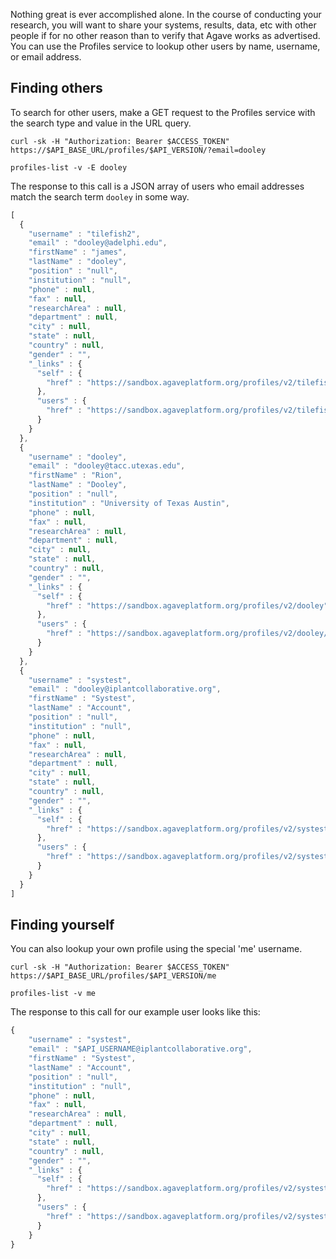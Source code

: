 Nothing great is ever accomplished alone. In the course of conducting your research, you will want to share your systems, results, data, etc with other people if for no other reason than to verify that Agave works as advertised. You can use the Profiles service to lookup other users by name, username, or email address.

## Finding others  

To search for other users, make a GET request to the Profiles service with the search type and value in the URL query.

```shell
curl -sk -H "Authorization: Bearer $ACCESS_TOKEN" https://$API_BASE_URL/profiles/$API_VERSION/?email=dooley
```


```plaintext
profiles-list -v -E dooley
``` 


The response to this call is a JSON array of users who email addresses match the search term <code>dooley</code> in some way.

```javascript
[ 
  {
    "username" : "tilefish2",
    "email" : "dooley@adelphi.edu",
    "firstName" : "james",
    "lastName" : "dooley",
    "position" : "null",
    "institution" : "null",
    "phone" : null,
    "fax" : null,
    "researchArea" : null,
    "department" : null,
    "city" : null,
    "state" : null,
    "country" : null,
    "gender" : "",
    "_links" : {
      "self" : {
        "href" : "https://sandbox.agaveplatform.org/profiles/v2/tilefish2"
      },
      "users" : {
        "href" : "https://sandbox.agaveplatform.org/profiles/v2/tilefish2/users"
      }
    }
  }, 
  {
    "username" : "dooley",
    "email" : "dooley@tacc.utexas.edu",
    "firstName" : "Rion",
    "lastName" : "Dooley",
    "position" : "null",
    "institution" : "University of Texas Austin",
    "phone" : null,
    "fax" : null,
    "researchArea" : null,
    "department" : null,
    "city" : null,
    "state" : null,
    "country" : null,
    "gender" : "",
    "_links" : {
      "self" : {
        "href" : "https://sandbox.agaveplatform.org/profiles/v2/dooley"
      },
      "users" : {
        "href" : "https://sandbox.agaveplatform.org/profiles/v2/dooley/users"
      }
    }
  }, 
  {
    "username" : "systest",
    "email" : "dooley@iplantcollaborative.org",
    "firstName" : "Systest",
    "lastName" : "Account",
    "position" : "null",
    "institution" : "null",
    "phone" : null,
    "fax" : null,
    "researchArea" : null,
    "department" : null,
    "city" : null,
    "state" : null,
    "country" : null,
    "gender" : "",
    "_links" : {
      "self" : {
        "href" : "https://sandbox.agaveplatform.org/profiles/v2/systest"
      },
      "users" : {
        "href" : "https://sandbox.agaveplatform.org/profiles/v2/systest/users"
      }
    }
  } 
]
```

## Finding yourself  

You can also lookup your own profile using the special 'me' username.

```shell
curl -sk -H "Authorization: Bearer $ACCESS_TOKEN" https://$API_BASE_URL/profiles/$API_VERSION/me
```


```plaintext
profiles-list -v me
``` 


The response to this call for our example user looks like this:

```javascript
{
    "username" : "systest",
    "email" : "$API_USERNAME@iplantcollaborative.org",
    "firstName" : "Systest",
    "lastName" : "Account",
    "position" : "null",
    "institution" : "null",
    "phone" : null,
    "fax" : null,
    "researchArea" : null,
    "department" : null,
    "city" : null,
    "state" : null,
    "country" : null,
    "gender" : "",
    "_links" : {
      "self" : {
        "href" : "https://sandbox.agaveplatform.org/profiles/v2/systest"
      },
      "users" : {
        "href" : "https://sandbox.agaveplatform.org/profiles/v2/systest/users"
      }
    }
}
```